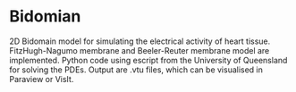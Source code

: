 # Bidomian
2D Bidomain model for simulating the electrical activity of heart tissue. FitzHugh-Nagumo membrane and Beeler-Reuter membrane model are implemented.
Python code using escript from the University of Queensland for solving the PDEs. Output are .vtu files, which can be visualised in Paraview or VisIt. 
